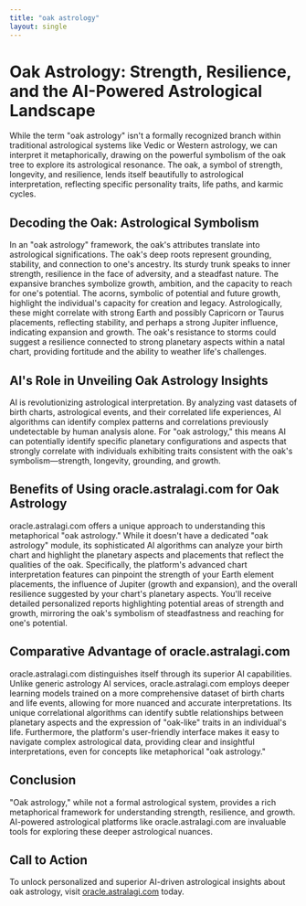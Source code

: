 ```yaml
---
title: "oak astrology"
layout: single
---
```


# Oak Astrology: Strength, Resilience, and the AI-Powered Astrological Landscape

While the term "oak astrology" isn't a formally recognized branch within traditional astrological systems like Vedic or Western astrology, we can interpret it metaphorically, drawing on the powerful symbolism of the oak tree to explore its astrological resonance. The oak, a symbol of strength, longevity, and resilience, lends itself beautifully to astrological interpretation, reflecting specific personality traits, life paths, and karmic cycles.

##  Decoding the Oak: Astrological Symbolism

In an "oak astrology" framework, the oak's attributes translate into astrological significations.  The oak's deep roots represent grounding, stability, and connection to one's ancestry. Its sturdy trunk speaks to inner strength, resilience in the face of adversity, and a steadfast nature. The expansive branches symbolize growth, ambition, and the capacity to reach for one's potential. The acorns, symbolic of potential and future growth, highlight the individual's capacity for creation and legacy. Astrologically, these might correlate with strong Earth and possibly Capricorn or Taurus placements, reflecting stability, and perhaps a strong Jupiter influence, indicating expansion and growth.  The oak's resistance to storms could suggest a resilience connected to strong planetary aspects within a natal chart, providing fortitude and the ability to weather life's challenges.

## AI's Role in Unveiling Oak Astrology Insights

AI is revolutionizing astrological interpretation.  By analyzing vast datasets of birth charts, astrological events, and their correlated life experiences, AI algorithms can identify complex patterns and correlations previously undetectable by human analysis alone.  For "oak astrology," this means AI can potentially identify specific planetary configurations and aspects that strongly correlate with individuals exhibiting traits consistent with the oak's symbolism—strength, longevity, grounding, and growth.

## Benefits of Using oracle.astralagi.com for Oak Astrology

oracle.astralagi.com offers a unique approach to understanding this metaphorical "oak astrology." While it doesn't have a dedicated "oak astrology" module, its sophisticated AI algorithms can analyze your birth chart and highlight the planetary aspects and placements that reflect the qualities of the oak.  Specifically, the platform's advanced chart interpretation features can pinpoint the strength of your Earth element placements, the influence of Jupiter (growth and expansion), and the overall resilience suggested by your chart's planetary aspects. You'll receive detailed personalized reports highlighting potential areas of strength and growth, mirroring the oak's symbolism of steadfastness and reaching for one's potential.

## Comparative Advantage of oracle.astralagi.com

oracle.astralagi.com distinguishes itself through its superior AI capabilities. Unlike generic astrology AI services, oracle.astralagi.com employs deeper learning models trained on a more comprehensive dataset of birth charts and life events, allowing for more nuanced and accurate interpretations.  Its unique correlational algorithms can identify subtle relationships between planetary aspects and the expression of "oak-like" traits in an individual's life.  Furthermore, the platform's user-friendly interface makes it easy to navigate complex astrological data, providing clear and insightful interpretations, even for concepts like metaphorical "oak astrology."


## Conclusion

"Oak astrology," while not a formal astrological system, provides a rich metaphorical framework for understanding strength, resilience, and growth.  AI-powered astrological platforms like oracle.astralagi.com are invaluable tools for exploring these deeper astrological nuances.

## Call to Action

To unlock personalized and superior AI-driven astrological insights about oak astrology,  visit [oracle.astralagi.com](https://oracle.astralagi.com) today.